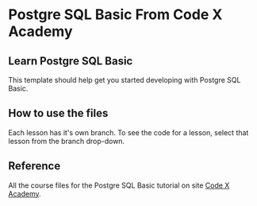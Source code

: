 # Postgre SQL Basic From Code X Academy
## Learn Postgre SQL Basic

This template should help get you started developing with Postgre SQL Basic.

## How to use the files
Each lesson has it's own branch. To see the code for a lesson, select that lesson from the branch drop-down.

## Reference
All the course files for the Postgre SQL Basic tutorial on site [Code X Academy](https://www.codex.academy/).
